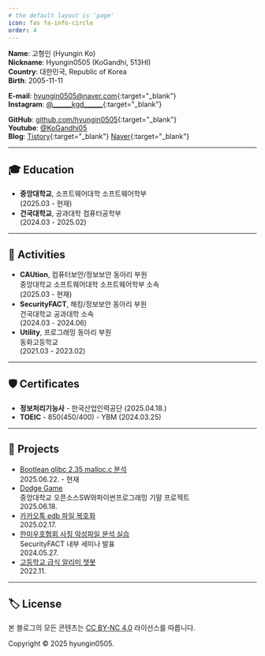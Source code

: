 ```yaml
---
# the default layout is 'page'
icon: fas fa-info-circle
order: 4
---
```


**Name**: 고형인 (Hyungin Ko)  
**Nickname**: Hyungin0505 (KoGandhi, 513HI)  
**Country**: 대한민국, Republic of Korea  
**Birth**: 2005-11-11  

**E-mail**: [hyungin0505@naver.com](mailto:hyungin0505@naver.com){:target="_blank"}  
**Instagram**: [@\_\_\_\_\_\_kgd\_\_\_\_\_\_](https://instagram.com/______kgd______){:target="_blank"}  

**GitHub**: [github.com/hyungin0505](https://github.com/hyungin0505){:target="_blank"}  
**Youtube**: [@KoGandhi05](https://youtube.com/@KoGandhi05)  
**Blog**: [Tistory](https://hyungin0505.tistory.com){:target="_blank"}  [Naver](https://blog.naver.com/hyungin0505){:target="_blank"}  

---

## 🎓 Education

- **중앙대학교**, 소프트웨어대학 소프트웨어학부    
    (2025.03 - 현재)
- **건국대학교**, 공과대학 컴퓨터공학부  
    (2024.03 - 2025.02)

---

## 💼 Activities

- **CAUtion**, 컴퓨터보안/정보보안 동아리 부원  
    중앙대학교 소프트웨어대학 소프트웨어학부 소속  
    (2025.03 - 현재)
- **SecurityFACT**, 해킹/정보보안 동아리 부원  
    건국대학교 공과대학 소속  
    (2024.03 - 2024.06)
- **Utility**, 프로그래밍 동아리 부원  
    동화고등학교  
    (2021.03 - 2023.02)

---

## 🛡️ Certificates

- **정보처리기능사** - 한국산업인력공단 (2025.04.18.)
- **TOEIC** - 850(450/400) - YBM (2024.03.25)

---

## 📝 Projects
- [Bootlean glibc 2.35 malloc.c 분석](/my-blog/posts/malloc-analysis/)   
  2025.06.22. - 현재
- [Dodge Game](https://github.com/hyungin0505/GUI-Project-Dodge)    
  중앙대학교 오픈소스SW와파이썬프로그래밍 기말 프로젝트  
  2025.06.18.  
- [카카오톡 edb 파일 복호화](https://hyungin0505.tistory.com/103)  
  2025.02.17.
- [한미우호협회 사칭 악성파일 분석 실습](https://hyungin0505.tistory.com/89)  
  SecurityFACT 내부 세미나 발표    
  2024.05.27. 
- [고등학교 급식 알리미 챗봇](https://github.com/hyungin0505/DonghwaMealAlimi)  
  2022.11.

---

## 🏷 License

본 블로그의 모든 콘텐츠는 [CC BY-NC 4.0](https://creativecommons.org/licenses/by-nc/4.0/deed.ko) 라이선스를 따릅니다.  

Copyright © 2025 hyungin0505.